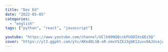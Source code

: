 ```yaml
---
title: "Dev Ed"
date: "2022-05-05"
categories:
  - "english"
tags: ["python", "react", "javascript"]

youtube: "https://www.youtube.com/channel/UClb90NQQcskPUGDIXsQEz5Q"
cover: "https://yt3.ggpht.com/ytc/AKedOLSB-oR-xmvVSZXJ3gbK12uvv0AJUvajwxMie_R_uw=s88-c-k-c0x00ffffff-no-rj"
---
```

